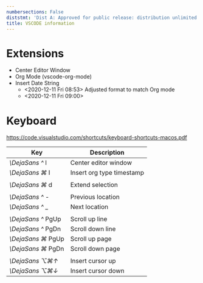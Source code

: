 ```yaml
---
numbersections: False
diststmt: 'Dist A: Approved for public release: distribution unlimited'
title: VSCODE information
---
```


# Extensions

- Center Editor Window
- Org Mode (vscode-org-mode)
- Insert Date String
    - <2020-12-11 Fri 08:53> Adjusted format to match Org mode
    - <2020-12-11 Fri 09:00>

# Keyboard

https://code.visualstudio.com/shortcuts/keyboard-shortcuts-macos.pdf

| Key                | Description |
|-                   |-|
| _\DejaSans ^_ l    | Center editor window |
| _\DejaSans ⌘_ I    | Insert org type timestamp |
|                    | |
| _\DejaSans ⌘_ d    | Extend selection |
|                    | |
| _\DejaSans ^_ -    | Previous location |
| _\DejaSans ^_ _    | Next location |
|                    | |
| _\DejaSans ^_ PgUp | Scroll up line |
| _\DejaSans ^_ PgDn | Scroll down line |
| _\DejaSans ⌘_ PgUp | Scroll up page |
| _\DejaSans ⌘_ PgDn | Scroll down page |
|                    | |
| _\DejaSans ⌥⌘↑_    | Insert cursor up |
| _\DejaSans ⌥⌘↓_    | Insert cursor down |
